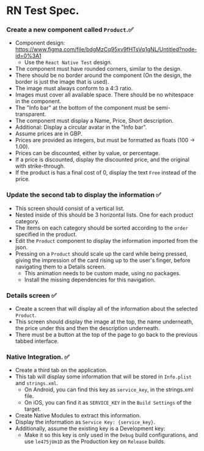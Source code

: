 # RN Test Spec.

### Create a new component called `Product`.✅
- Component design: https://www.figma.com/file/bdgMzCq95xv9fHTsVq1gNL/Untitled?node-id=0%3A1
  - Use the `React Native Test` design.
- The component must have rounded corners, similar to the design.
- There should be no border around the component (On the design, the border is just the image that is used).
- The image must always conform to a 4:3 ratio.
- Images must cover all available space. There should be no whitespace in the component.
- The "Info bar" at the bottom of the component must be semi-transparent.
- The component must display a Name, Price, Short description.
- Additional: Display a circular avatar in the "Info bar".
- Assume prices are in GBP.
- Prices are provided as integers, but must be formatted as floats (100 -> 1.00).
- Prices can be discounted, either by value, or percentage.
- If a price is discounted, display the discounted price, and the original with strike-through.
- If the product is has a final cost of 0, display the text `Free` instead of the price.

### Update the second tab to display the information ✅
- This screen should consist of a vertical list.
- Nested inside of this should be 3 horizontal lists. One for each product category.
- The items on each category should be sorted according to the `order` specified in the product.
- Edit the `Product` component to display the information imported from the json.
- Pressing on a `Product` should scale up the card while being pressed, giving the impression of the card rising up to the user's finger, before navigating them to a Details screen.
  - This animation needs to be custom made, using no packages.
  - Install the missing dependencies for this navigation.

### Details screen ✅
- Create a screen that will display all of the information about the selected `Product`.
- This screen should display the image at the top, the name underneath, the price under this and then the description underneath.
- There must be a button at the top of the page to go back to the previous tabbed interface.

### Native Integration. ✅
- Create a third tab on the application.
- This tab will display some information that will be stored in `Info.plist` and `strings.xml`.
  - On Android, you can find this key as `service_key`, in the strings.xml file.
  - On iOS, you can find it as `SERVICE_KEY` in the `Build Settings` of the target.
- Create Native Modules to extract this information.
- Display the information as `Service Key: {service_key}`.
- Additionally, assume the existing key is a Development key:
  - Make it so this key is only used in the `Debug` build configurations, and use `le475jUm1D` as the Production key on `Release` builds.
